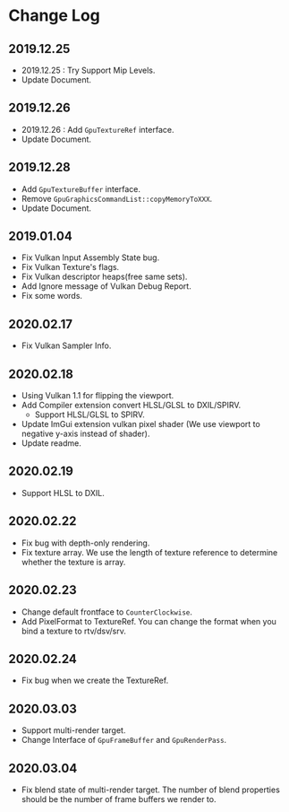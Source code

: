 # Change Log

## 2019.12.25

- 2019.12.25 : Try Support Mip Levels. 
- Update Document.

## 2019.12.26

- 2019.12.26 : Add `GpuTextureRef` interface. 
- Update Document.

## 2019.12.28

- Add `GpuTextureBuffer` interface. 
- Remove `GpuGraphicsCommandList::copyMemoryToXXX`.
- Update Document.

## 2019.01.04

- Fix Vulkan Input Assembly State bug.
- Fix Vulkan Texture's flags.
- Fix Vulkan descriptor heaps(free same sets).
- Add Ignore message of Vulkan Debug Report.
- Fix some words.

## 2020.02.17

- Fix Vulkan Sampler Info.

## 2020.02.18

- Using Vulkan 1.1 for flipping the viewport.
- Add Compiler extension convert HLSL/GLSL to DXIL/SPIRV.
    - Support HLSL/GLSL to SPIRV.
- Update ImGui extension vulkan pixel shader (We use viewport to negative y-axis instead of shader).
- Update readme.

## 2020.02.19

- Support HLSL to DXIL.

## 2020.02.22

- Fix bug with depth-only rendering.
- Fix texture array. We use the length of texture reference to determine whether the texture is array. 

## 2020.02.23

- Change default frontface to `CounterClockwise`.
- Add PixelFormat to TextureRef. You can change the format when you bind a texture to rtv/dsv/srv.

## 2020.02.24

- Fix bug when we create the TextureRef.

## 2020.03.03

- Support multi-render target.
- Change Interface of `GpuFrameBuffer` and `GpuRenderPass`.

## 2020.03.04

- Fix blend state of multi-render target. The number of blend properties should be the number of frame buffers we render to.